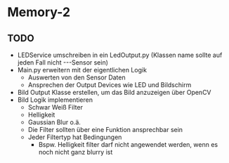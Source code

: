 # Memory-2

## TODO

- LEDService umschreiben in ein LedOutput.py (Klassen name sollte auf jeden Fall nicht ---Sensor sein)
- Main.py erweitern mit der eigentlichen Logik
    - Auswerten von den Sensor Daten
    - Ansprechen der Output Devices wie LED und Bildschirm
- Bild Output Klasse erstellen, um das Bild anzuzeigen über OpenCV
- Bild Logik implementieren
    - Schwar Weiß Filter
    - Helligkeit
    - Gaussian Blur o.ä.
    - Die Filter sollten über eine Funktion ansprechbar sein
    - Jeder Filtertyp hat Bedingungen
        - Bspw. Helligkeit filter darf nicht angewendet werden, wenn es noch nicht ganz blurry ist
    